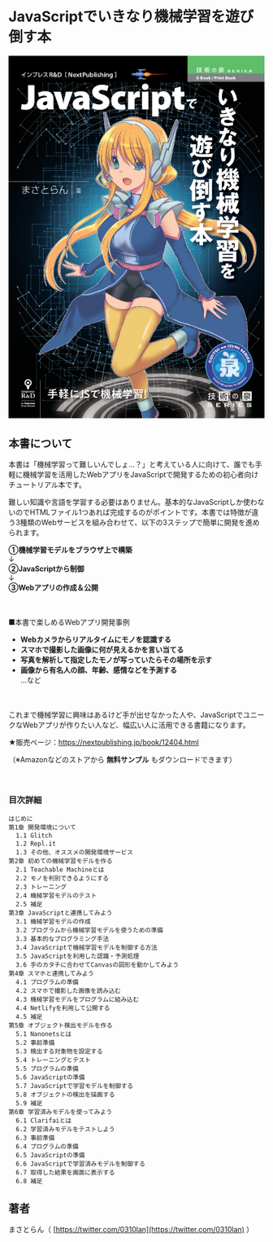 # JavaScriptでいきなり機械学習を遊び倒す本

![](top.jpg)

## 本書について

本書は「機械学習って難しいんでしょ…？」と考えている人に向けて、誰でも手軽に機械学習を活用したWebアプリをJavaScriptで開発するための初心者向けチュートリアル本です。

難しい知識や言語を学習する必要はありません。基本的なJavaScriptしか使わないのでHTMLファイル1つあれば完成するのがポイントです。本書では特徴が違う3種類のWebサービスを組み合わせて、以下の3ステップで簡単に開発を進められます。

**①機械学習モデルをブラウザ上で構築**  
  ↓  
**②JavaScriptから制御**  
  ↓  
**③Webアプリの作成＆公開**  

　

■本書で楽しめるWebアプリ開発事例

- **Webカメラからリアルタイムにモノを認識する**
- **スマホで撮影した画像に何が見えるかを言い当てる**
- **写真を解析して指定したモノが写っていたらその場所を示す**
- **画像から有名人の顔、年齢、感情などを予測する**  
…など

　

これまで機械学習に興味はあるけど手が出せなかった人や、JavaScriptでユニークなWebアプリが作りたい人など、幅広い人に活用できる書籍になります。

★販売ページ：https://nextpublishing.jp/book/12404.html

（※Amazonなどのストアから **無料サンプル** もダウンロードできます）

　

### 目次詳細

```
はじめに
第1章 開発環境について
  1.1 Glitch
  1.2 Repl.it
  1.3 その他、オススメの開発環境サービス
第2章 初めての機械学習モデルを作る
  2.1 Teachable Machineとは
  2.2 モノを判別できるようにする
  2.3 トレーニング
  2.4 機械学習モデルのテスト
  2.5 補足
第3章 JavaScriptと連携してみよう
  3.1 機械学習モデルの作成
  3.2 プログラムから機械学習モデルを使うための準備
  3.3 基本的なプログラミング手法
  3.4 JavaScriptで機械学習モデルを制御する方法
  3.5 JavaScriptを利用した認識・予測処理
  3.6 手のカタチに合わせてCanvasの図形を動かしてみよう
第4章 スマホと連携してみよう
  4.1 プログラムの準備
  4.2 スマホで撮影した画像を読み込む
  4.3 機械学習モデルをプログラムに組み込む
  4.4 Netlifyを利用して公開する
  4.5 補足
第5章 オブジェクト検出モデルを作る
  5.1 Nanonetsとは
  5.2 事前準備
  5.3 検出する対象物を設定する
  5.4 トレーニングとテスト
  5.5 プログラムの準備
  5.6 JavaScriptの準備
  5.7 JavaScriptで学習モデルを制御する
  5.8 オブジェクトの検出を描画する
  5.9 補足
第6章 学習済みモデルを使ってみよう
  6.1 Clarifaiとは
  6.2 学習済みモデルをテストしよう
  6.3 事前準備
  6.4 プログラムの準備
  6.5 JavaScriptの準備
  6.6 JavaScriptで学習済みモデルを制御する
  6.7 取得した結果を画面に表示する
  6.8 補足
```

## 著者
まさとらん（ [https://twitter.com/0310lan](https://twitter.com/0310lan) ）
